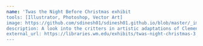 ```yaml
---
name: 'Twas the Night Before Christmas exhibit
tools: [Illustrator, Photoshop, Vector Art]
image: https://github.com/sdinesh01/sdinesh01.github.io/blob/master/_images/IMG_6474%20(1).jpeg?raw=true
description: A look into the critters in artistic adaptations of Clement C. Moore’s holiday classic, “A Visit from St. Nicholas,” which was first published 200 years ago.
external_url: https://libraries.wm.edu/exhibits/twas-night-christmas-3
---
```

